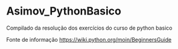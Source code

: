 # Asimov_PythonBasico

Compilado da resolução dos exercícios do curso de python basico

Fonte de informação 
https://wiki.python.org/moin/BeginnersGuide

